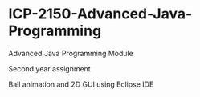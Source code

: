 # ICP-2150-Advanced-Java-Programming
Advanced Java Programming Module

Second year assignment

Ball animation and 2D GUI using Eclipse IDE

